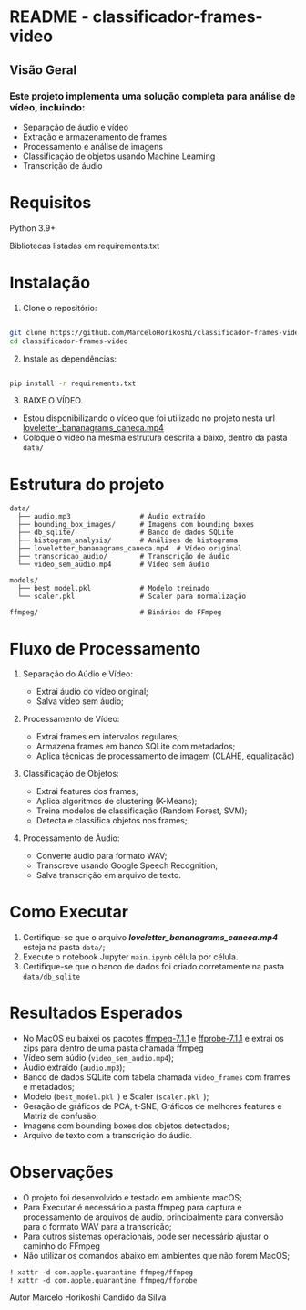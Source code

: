 # README - classificador-frames-video
## Visão Geral
### Este projeto implementa uma solução completa para análise de vídeo, incluindo:

- Separação de áudio e vídeo
- Extração e armazenamento de frames
- Processamento e análise de imagens
- Classificação de objetos usando Machine Learning
- Transcrição de áudio

# Requisitos
Python 3.9+

Bibliotecas listadas em requirements.txt

# Instalação
1. Clone o repositório:
```bash

git clone https://github.com/MarceloHorikoshi/classificador-frames-video.git
cd classificador-frames-video
```
2. Instale as dependências:
```bash

pip install -r requirements.txt
```
3. BAIXE O VÍDEO.
- Estou disponibilizando o vídeo que foi utilizado no projeto nesta url [loveletter_bananagrams_caneca.mp4](https://drive.google.com/file/d/1pjKg0DHtc2RHSt25roMVOR5Et2mgfqYn/view?usp=sharing)
- Coloque o vídeo na mesma estrutura descrita a baixo, dentro da pasta ```data/```

# Estrutura do projeto

```
data/
  ├── audio.mp3                 # Áudio extraído
  ├── bounding_box_images/      # Imagens com bounding boxes
  ├── db_sqlite/                # Banco de dados SQLite
  ├── histogram_analysis/       # Análises de histograma
  ├── loveletter_bananagrams_caneca.mp4  # Vídeo original
  ├── transcricao_audio/        # Transcrição de áudio
  └── video_sem_audio.mp4       # Vídeo sem áudio

models/
  ├── best_model.pkl            # Modelo treinado
  └── scaler.pkl                # Scaler para normalização

ffmpeg/                         # Binários do FFmpeg
```

# Fluxo de Processamento

1. Separação do Aúdio e Vídeo:
   - Extrai áudio do vídeo original;
   - Salva vídeo sem áudio; <br/>
   

2. Processamento de Vídeo:
   - Extrai frames em intervalos regulares;
   - Armazena frames em banco SQLite com metadados;
   - Aplica técnicas de processamento de imagem (CLAHE, equalização) <br/>


3. Classificação de Objetos:
   - Extrai features dos frames;
   - Aplica algoritmos de clustering (K-Means);
   - Treina modelos de classificação (Random Forest, SVM);
   - Detecta e classifica objetos nos frames; <br/>


4. Processamento de Áudio:
   - Converte áudio para formato WAV;
   - Transcreve usando Google Speech Recognition;
   - Salva transcrição em arquivo de texto.<br/>

# Como Executar

1. Certifique-se que o arquivo ***loveletter_bananagrams_caneca.mp4*** esteja na pasta ```data/```;
2. Execute o notebook Jupyter ```main.ipynb``` célula por célula.
3. Certifique-se que o banco de dados foi criado corretamente na pasta ```data/db_sqlite```

# Resultados Esperados

- No MacOS eu baixei os pacotes [ffmpeg-7.1.1](https://evermeet.cx/ffmpeg/ffmpeg-7.1.1.zip) e 
[ffprobe-7.1.1](https://evermeet.cx/ffmpeg/ffprobe-7.1.1.zip) e extrai os zips para dentro de uma pasta chamada ffmpeg
- Vídeo sem aúdio (``video_sem_audio.mp4``);
- Áudio extraído (``audio.mp3``);
- Banco de dados SQLite com tabela chamada ``video_frames`` com frames e metadados;
- Modelo (``best_model.pkl ``) e Scaler (``scaler.pkl ``);
- Geração de gráficos de PCA, t-SNE, Gráficos de melhores features e Matriz de confusão;
- Imagens com bounding boxes dos objetos detectados;
- Arquivo de texto com a transcrição do áudio.

# Observações
- O projeto foi desenvolvido e testado em ambiente macOS;
- Para Executar é necessário a pasta ffmpeg para captura e processamento de arquivos de audio, principalmente para 
conversão para o formato WAV para a transcrição;
- Para outros sistemas operacionais, pode ser necessário ajustar o caminho do FFmpeg
- Não utilizar os comandos abaixo em ambientes que não forem MacOS;
```
! xattr -d com.apple.quarantine ffmpeg/ffmpeg
! xattr -d com.apple.quarantine ffmpeg/ffprobe
```

Autor
Marcelo Horikoshi Candido da Silva